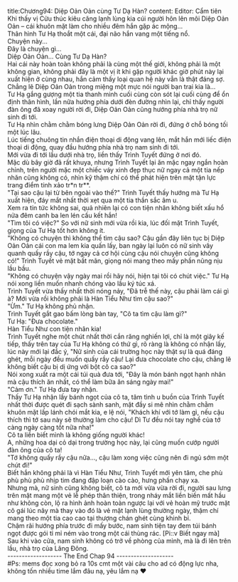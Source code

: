 title:Chương94: Diệp Oản Oản cùng Tư Dạ Hàn?
content:
Editor: Cẩm tiên<br>Khi thấy vị Cửu thúc kiêu căng lạnh lùng kia cúi người hôn lên môi Diệp Oản Oản – cái khuôn mặt làm cho nhiều đêm hắn gặp ác mộng...<br>Thân hình Tư Hạ thoắt một cái, đại não hắn vang một tiếng nổ.<br>Chuyện này...<br>Đây là chuyện gì...<br>Diệp Oản Oản... Cùng Tư Dạ Hàn?<br>Hai cái này hoàn toàn không phải là cùng một thế giới, không phải là một không gian, không phải đây là một vị ít khi gặp người khác giờ phút này lại xuất hiện ở cùng nhau, hắn cảm thấy loại quan hệ này vẫn là thật đáng sợ.<br>Chẳng lẽ Diệp Oản Oản trong miệng một mực nói người bạn trai kia là...<br>Tư Hạ gắng gượng một tia thanh minh cuối cùng còn sót lại cuối cùng để ổn định thân hình, lần nữa hướng phía dưới đèn đường nhìn lại, chỉ thấy người đàn ông đã xoay người rời đi, Diệp Oản Oản cũng hướng phía nhà trọ nữ sinh đi tới.<br>Tư Hạ nhìn chằm chằm bóng lưng Diệp Oản Oản rời đi, đứng ở chỗ bóng tối một lúc lâu.<br>Lúc tiếng chuông tin nhắn điện thoại di động vang lên, mắt hắn mới liếc điện thoại di động, quay đầu hướng phía nhà trọ nam sinh đi tới.<br>Mới vừa đi tới lầu dưới nhà trọ, liền thấy Trình Tuyết đứng ở nơi đó.<br>Mặc dù bây giờ đã rất khuya, nhưng Trình Tuyết lại ăn mặc ngay ngắn hoàn chỉnh, trên người mặc một chiếc váy xinh đẹp thục nữ ngay cả một tia nếp nhăn cũng không có, nhìn kỹ thậm chí có thể phát hiện trên mặt tận lực trang điểm tinh xảo tr*n tr**.<br>"Tại sao cậu lại từ bên ngoài vào thế?" Trình Tuyết thấy hướng mà Tư Hạ xuất hiện, đáy mắt nhất thời xẹt qua một tia thần sắc âm u.<br>Xem ra tin tức không sai, quả nhiên lại có con tiện nhân không biết xấu hổ nửa đêm canh ba len lén cấu kết hắn!<br>"Tìm tôi có việc?" So với nữ sinh mới vừa rồi kia, lúc đối mặt Trình Tuyết, giọng của Tư Hạ tốt hơn không ít.<br>"Không có chuyện thì không thể tìm cậu sao? Cậu gần đây liên tục bị Diệp Oản Oản cái con ma lem kia quấn lấy, ban ngày lại luôn có nữ sinh vây quanh quấy rầy cậu, tớ ngay cả cơ hội cùng cậu nói chuyện cũng không có!" Trình Tuyết vẻ mặt bất mãn, giọng nói mang theo mấy phần nũng nịu lầu bầu.<br>"Không có chuyện vậy ngày mai rồi hãy nói, hiện tại tôi có chút việc." Tư Hạ nói xong liền muốn nhanh chóng vào lầu ký túc xá.<br>Trình Tuyết vừa thấy nhất thời nóng nảy, "Đã trễ thế này, cậu phải làm cái gì à? Mới vừa rồi không phải là Hàn Tiểu Như tìm cậu sao?"<br>"Ừm." Tư Hạ không phủ nhận.<br>Trình Tuyết gắt gao bấm lòng bàn tay, "Cô ta tìm cậu làm gì?"<br>Tư Hạ: "Đưa chocolate."<br>Hàn Tiểu Như con tiện nhân kia!<br>Trình Tuyết nghe một chút nhất thời cắn răng nghiến lợi, chỉ là một giây kế tiếp, thấy trên tay của Tư Hạ không có thứ gì, rõ ràng là không có nhận lấy, lúc này mới lại đắc ý, "Nữ sinh của cái trường học này thật sự là quá đáng ghét, mỗi ngày đều muốn quấy rầy cậu! Lại đưa chocolate cho cậu, chẳng lẽ không biết cậu bị dị ứng với bột cô ca sao?"<br>Nói xong xuất ra một cái túi quà đưa tới, "Đây là món bánh ngọt hạnh nhân mà cậu thích ăn nhất, có thể làm bữa ăn sáng ngày mai!"<br>"Cảm ơn." Tư Hạ đưa tay nhận.<br>Thấy Tư Hạ nhận lấy bánh ngọt của cô ta, tâm tình u buồn của Trình Tuyết nhất thời được quét đi sạch sành sanh, mặt đầy si mê nhìn chằm chằm khuôn mặt lấp lánh chói mắt kia, e lệ nói, "Khách khí với tớ làm gì, nếu cậu thích thì tớ sau này sẽ thường làm cho cậu! Dì Tư đều nói tay nghề của tớ càng ngày càng tốt nữa nha!"<br>Cô ta liền biết mình là không giống người khác!<br>A, những hoa dại cỏ dại trong trường học này, lại cũng muốn cướp người đàn ông của cô ta!<br>"Tớ không quấy rầy cậu nữa..., cậu làm xong việc cũng nên đi ngủ sớm một chút đi!"<br>Biết hắn không phải là vì Hàn Tiểu Như, Trình Tuyết mới yên tâm, che phù phù phù phù nhịp tim đang đập loạn cào cào, hưng phấn chạy xa.<br>Nhưng mà, nữ sinh cũng không biết, cô ta mới vừa vừa rời đi, người sau lưng trên mặt mang một vẻ lễ phép thân thiện, trong nháy mắt liền biến mất hầu như không còn, lộ ra hình ảnh hoàn toàn ngược lại với vẻ hoàn mỹ trước mặt cô gái lúc nãy mà thay vào đó là vẻ mặt lạnh lùng thường ngày, thậm chí mang theo một tia cao cao tại thượng chán ghét cùng khinh bỉ.<br>Chậm rãi hướng phía trước đi mấy bước, nam sinh tiện tay đem túi bánh ngọt được gói tỉ mỉ ném vào trong một cái thùng rác. [Pi::v Biết ngay mà]<br>Sau khi vào cửa, nam sinh không có trở về phòng của mình, mà là đi lên trên lầu, nhà trọ của Lăng Đông.<br>------------------- The End Chap 94 --------------------<br>#Ps: mems đọc xong bỏ ra 10s cmt một vài câu cho ad có động lực nha, không tốn nhiều time lắm đâu nạ, yêu lắm nạ ❤